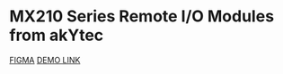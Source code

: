 # MX210 Series Remote I/O Modules from akYtec
  
  [FIGMA](https://www.figma.com/file/hfNSaawV1ClZZyMsMzMM2K/Mx210?node-id=0%3A1)
  [DEMO LINK](https://<your_account>.github.io/layout_dia/)
